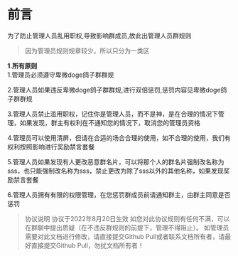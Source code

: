  # 前言
为了防止管理人员乱用职权,导致影响群成员,故此出管理人员群规则
> 因为管理员规则规章较少，所以只分为一类区

 **1.所有原则**       
1.管理员必须遵守卑微doge鸽子群群规

  2.管理人员如果违反卑微doge鸽子群群规,进行双倍惩罚,惩罚内容见卑微doge鸽子群群规

3.管理人员禁止滥用职权，记住你是管理人员，而不是神，是在合理的情况下管理，如果发现，群主有权利在不通知您的情况下，取消您的管理员资格

4.管理员可以使用清屏，但请在合适的场合合理的使用，如不合理的使用，我们有权利按照影响进行奖励禁言套餐

5.管理人员如果发现有人更改恶意群名片，可以将那个人的群名片强制改名称为sss，也只能强制改名称为sss，禁止更改为除了sss以外的其他名称，如果发现奖励禁言套餐

6.管理人员拥有有限的权限管理，在您惩罚群成员前请通知群主，由群主同意是否惩罚

> 协议说明
协议于2022年8月20日生效
如您对此协议规则有任何不满，可以在群聊中提出质疑（在不违反群规则的前提下，管理不得阻止）。
如管理员需要对此文档进行修改，请直接提交Github Pull或者联系文档所有者，请最好直接提交Github Pull，勿扰文档所有者！



